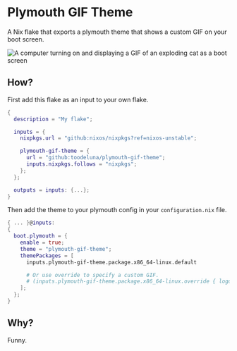 # Plymouth GIF Theme

A Nix flake that exports a plymouth theme that shows a custom GIF on your boot screen.

![A computer turning on and displaying a GIF of an exploding cat as a boot screen](./assets/demo.gif)

## How?

First add this flake as an input to your own flake.

```nix
{
  description = "My flake";

  inputs = {
    nixpkgs.url = "github:nixos/nixpkgs?ref=nixos-unstable";

    plymouth-gif-theme = {
      url = "github:toodeluna/plymouth-gif-theme";
      inputs.nixpkgs.follows = "nixpkgs";
    };
  };

  outputs = inputs: {...};
}
```

Then add the theme to your plymouth config in your `configuration.nix` file.

```nix
{ ... }@inputs:
{
  boot.plymouth = {
    enable = true;
    theme = "plymouth-gif-theme";
    themePackages = [
      inputs.plymouth-gif-theme.package.x86_64-linux.default

      # Or use override to specify a custom GIF.
      # (inputs.plymouth-gif-theme.package.x86_64-linux.override { logo = ./path/to/my/logo.gif })
    ];
  };
}
```

## Why?

Funny.

